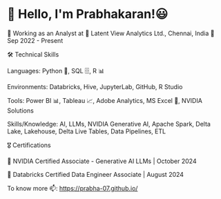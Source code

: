 #                                                               👋 Hello, I'm Prabhakaran!😃

💼 Working as an Analyst at 📍 Latent View Analytics Ltd., Chennai, India
📅 Sep 2022 - Present

🛠️ Technical Skills

Languages: Python 🐍, SQL 🗄️, R 📊

Environments: Databricks, Hive, JupyterLab, GitHub, R Studio

Tools: Power BI 📊, Tableau 📈, Adobe Analytics, MS Excel 📑, NVIDIA Solutions

Skills/Knowledge: AI, LLMs, NVIDIA Generative AI, Apache Spark, Delta Lake, Lakehouse, Delta Live Tables, Data Pipelines, ETL

🎖️ Certifications

🥇 NVIDIA Certified Associate - Generative AI LLMs | October 2024 

🏅 Databricks Certified Data Engineer Associate | August 2024

To know more 📫: https://prabha-07.github.io/
